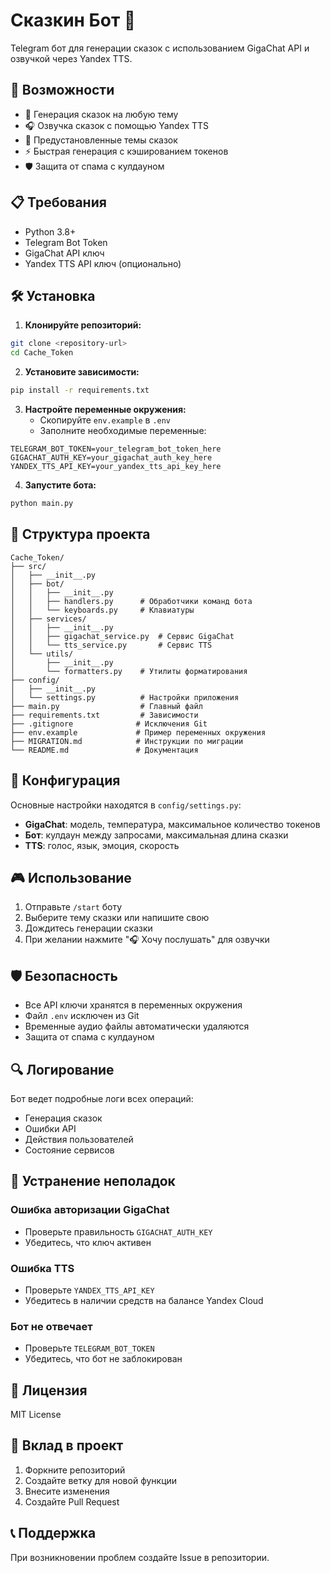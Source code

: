 # Сказкин Бот 🤖

Telegram бот для генерации сказок с использованием GigaChat API и озвучкой через Yandex TTS.

## 🚀 Возможности

- 📝 Генерация сказок на любую тему
- 🎧 Озвучка сказок с помощью Yandex TTS
- 🎯 Предустановленные темы сказок
- ⚡ Быстрая генерация с кэшированием токенов
- 🛡️ Защита от спама с кулдауном

## 📋 Требования

- Python 3.8+
- Telegram Bot Token
- GigaChat API ключ
- Yandex TTS API ключ (опционально)

## 🛠️ Установка

1. **Клонируйте репозиторий:**
```bash
git clone <repository-url>
cd Cache_Token
```

2. **Установите зависимости:**
```bash
pip install -r requirements.txt
```

3. **Настройте переменные окружения:**
   - Скопируйте `env.example` в `.env`
   - Заполните необходимые переменные:
```env
TELEGRAM_BOT_TOKEN=your_telegram_bot_token_here
GIGACHAT_AUTH_KEY=your_gigachat_auth_key_here
YANDEX_TTS_API_KEY=your_yandex_tts_api_key_here
```

4. **Запустите бота:**
```bash
python main.py
```

## 📁 Структура проекта

```
Cache_Token/
├── src/
│   ├── __init__.py
│   ├── bot/
│   │   ├── __init__.py
│   │   ├── handlers.py      # Обработчики команд бота
│   │   └── keyboards.py     # Клавиатуры
│   ├── services/
│   │   ├── __init__.py
│   │   ├── gigachat_service.py  # Сервис GigaChat
│   │   └── tts_service.py       # Сервис TTS
│   └── utils/
│       ├── __init__.py
│       └── formatters.py    # Утилиты форматирования
├── config/
│   ├── __init__.py
│   └── settings.py          # Настройки приложения
├── main.py                  # Главный файл
├── requirements.txt         # Зависимости
├── .gitignore              # Исключения Git
├── env.example             # Пример переменных окружения
├── MIGRATION.md            # Инструкции по миграции
└── README.md               # Документация
```

## 🔧 Конфигурация

Основные настройки находятся в `config/settings.py`:

- **GigaChat**: модель, температура, максимальное количество токенов
- **Бот**: кулдаун между запросами, максимальная длина сказки
- **TTS**: голос, язык, эмоция, скорость

## 🎮 Использование

1. Отправьте `/start` боту
2. Выберите тему сказки или напишите свою
3. Дождитесь генерации сказки
4. При желании нажмите "🎧 Хочу послушать" для озвучки

## 🛡️ Безопасность

- Все API ключи хранятся в переменных окружения
- Файл `.env` исключен из Git
- Временные аудио файлы автоматически удаляются
- Защита от спама с кулдауном

## 🔍 Логирование

Бот ведет подробные логи всех операций:
- Генерация сказок
- Ошибки API
- Действия пользователей
- Состояние сервисов

## 🚨 Устранение неполадок

### Ошибка авторизации GigaChat
- Проверьте правильность `GIGACHAT_AUTH_KEY`
- Убедитесь, что ключ активен

### Ошибка TTS
- Проверьте `YANDEX_TTS_API_KEY`
- Убедитесь в наличии средств на балансе Yandex Cloud

### Бот не отвечает
- Проверьте `TELEGRAM_BOT_TOKEN`
- Убедитесь, что бот не заблокирован

## 📝 Лицензия

MIT License

## 🤝 Вклад в проект

1. Форкните репозиторий
2. Создайте ветку для новой функции
3. Внесите изменения
4. Создайте Pull Request

## 📞 Поддержка

При возникновении проблем создайте Issue в репозитории.